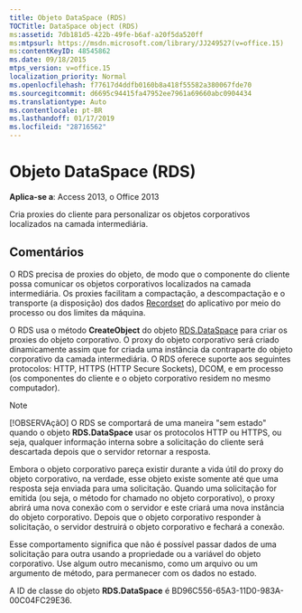 ```yaml
---
title: Objeto DataSpace (RDS)
TOCTitle: DataSpace object (RDS)
ms:assetid: 7db181d5-422b-49fe-b6af-a20f5da520ff
ms:mtpsurl: https://msdn.microsoft.com/library/JJ249527(v=office.15)
ms:contentKeyID: 48545862
ms.date: 09/18/2015
mtps_version: v=office.15
localization_priority: Normal
ms.openlocfilehash: f77617d4ddfb0160b8a418f55582a380067fde70
ms.sourcegitcommit: d6695c94415fa47952ee7961a69660abc0904434
ms.translationtype: Auto
ms.contentlocale: pt-BR
ms.lasthandoff: 01/17/2019
ms.locfileid: "28716562"
---
```

# <a name="dataspace-object-rds"></a>Objeto DataSpace (RDS)

**Aplica-se a**: Access 2013, o Office 2013

Cria proxies do cliente para personalizar os objetos corporativos localizados na camada intermediária.

## <a name="remarks"></a>Comentários

O RDS precisa de proxies do objeto, de modo que o componente do cliente possa comunicar os objetos corporativos localizados na camada intermediária. Os proxies facilitam a compactação, a descompactação e o transporte (a disposição) dos dados [Recordset](recordset-object-ado.md) do aplicativo por meio do processo ou dos limites da máquina.

O RDS usa o método **CreateObject** do objeto [RDS.DataSpace](createobject-method-rds.md) para criar os proxies do objeto corporativo. O proxy do objeto corporativo será criado dinamicamente assim que for criada uma instância da contraparte do objeto corporativo da camada intermediária. O RDS oferece suporte aos seguintes protocolos: HTTP, HTTPS (HTTP Secure Sockets), DCOM, e em processo (os componentes do cliente e o objeto corporativo residem no mesmo computador).

> [!NOTE]
> [!OBSERVAçãO] O RDS se comportará de uma maneira "sem estado" quando o objeto **RDS.DataSpace** usar os protocolos HTTP ou HTTPS, ou seja, qualquer informação interna sobre a solicitação do cliente será descartada depois que o servidor retornar a resposta.

Embora o objeto corporativo pareça existir durante a vida útil do proxy do objeto corporativo, na verdade, esse objeto existe somente até que uma resposta seja enviada para uma solicitação. Quando uma solicitação for emitida (ou seja, o método for chamado no objeto corporativo), o proxy abrirá uma nova conexão com o servidor e este criará uma nova instância do objeto corporativo. Depois que o objeto corporativo responder à solicitação, o servidor destruirá o objeto corporativo e fechará a conexão.

Esse comportamento significa que não é possível passar dados de uma solicitação para outra usando a propriedade ou a variável do objeto corporativo. Use algum outro mecanismo, como um arquivo ou um argumento de método, para permanecer com os dados no estado.

A ID de classe do objeto **RDS.DataSpace** é BD96C556-65A3-11D0-983A-00C04FC29E36.

